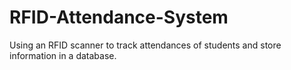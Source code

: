 # RFID-Attendance-System
Using an RFID scanner to track attendances of students and store information in a database.